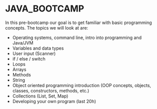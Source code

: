 # JAVA_BOOTCAMP

In this pre-bootcamp our goal is to get familiar with basic programming concepts.
The topics we will look at are:

* Operating systems, command line, intro into programming and Java/JVM
* Variables and data types
* User input (Scanner)
* if / else / switch
* Loops
* Arrays
* Methods
* String
* Object oriented programming introduction (OOP concepts, objects, classes, constructors, methods, etc.)
* Collections (List, Set, Map)
* Developing your own program (last 20h)
